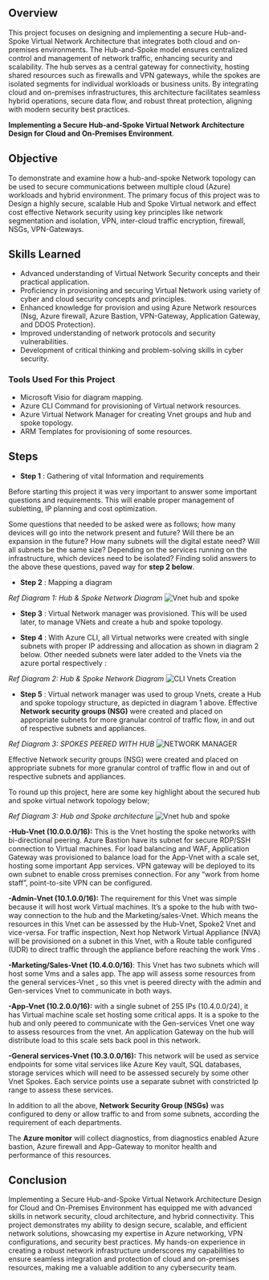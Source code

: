 ## Overview

This project focuses on designing and implementing a secure Hub-and-Spoke Virtual Network Architecture that integrates both cloud and on-premises environments. The Hub-and-Spoke model ensures centralized control and management of network traffic, enhancing security and scalability. 
The hub serves as a central gateway for connectivity, hosting shared resources such as firewalls and VPN gateways, while the spokes are isolated segments for individual workloads or business units. By integrating cloud and on-premises infrastructures, this architecture facilitates seamless hybrid operations, secure data flow, and robust threat protection, aligning with modern security best practices.
 
 **Implementing a Secure Hub-and-Spoke Virtual Network Architecture Design for Cloud and On-Premises Environment**.
 
 ## Objective
  To demonstrate and examine how a hub-and-spoke Network topology can be used to secure communications between multiple cloud (Azure) workloads and hybrid environment. The primary focus of this project was to Design a highly secure, scalable Hub and Spoke Virtual network and effect cost effective Network security using key principles like network segmentation and isolation, VPN, inter-cloud traffic encryption, firewall, NSGs, VPN-Gateways.

  ## Skills Learned
  - Advanced understanding of Virtual Network Security concepts and their practical application.
  - Proficiency in provisioning and securing Virtual Network using variety of cyber and cloud security concepts and principles.
  - Enhanced knowledge for provision and using Azure Network resources (Nsg, Azure firewall, Azure Bastion, VPN-Gateway, Application Gateway, and DDOS Protection).
  - Improved understanding of network protocols and security vulnerabilities.
  - Development of critical thinking and problem-solving skills in cyber security.

  ### Tools Used For this Project
- Microsoft Visio for diagram mapping.
- Azure CLI Command for provisioning of  Virtual network resources.
- Azure Virtual Network Manager for creating Vnet groups and hub and spoke topology.
- ARM Templates for provisioning of some resources.

 ## Steps
- **Step 1** : Gathering of vital Information and requirements

Before starting this project it was very important to answer some important questions and requirements. This will enable proper management of subletting, IP planning and cost optimization.

Some questions that needed to be asked were as follows; how many devices will go into the network present and future? Will there be an expansion in the future? How many subnets will the digital estate need? Will all subnets be the same size? Depending on the services running on the infrastructure, which devices need to be isolated?
Finding solid answers to the above these questions, paved way for **step 2 below**.

- **Step 2** : Mapping a diagram

*Ref Diagram 1: Hub & Spoke Network Diagram*
   ![Vnet hub and spoke](https://github.com/user-attachments/assets/a1906da8-0ecf-46c2-a355-2c7d0db02591)

- **Step 3** : Virtual Network manager was provisioned. This will be used later, to manage VNets and create a hub and spoke topology.

- **Step 4** : With Azure CLI, all Virtual networks were created with single subnets with proper IP addressing and allocation as shown in diagram 2 below.  Other needed subnets were later added to the Vnets via the azure portal respectively :

*Ref Diagram 2: Hub & Spoke Network Diagram*
![CLI Vnets Creation](https://github.com/user-attachments/assets/61f117c0-2663-49c6-a576-5b5905a353a0)

- **Step 5** : Virtual network manager was used to group Vnets, create a Hub and spoke topology structure, as depicted in diagram 1 above.
 Effective **Network security groups (NSG)** were created and placed on appropriate subnets for more granular control of traffic flow, in and out of respective subnets and appliances.

*Ref Diagram 3: SPOKES PEERED WITH HUB*
![NETWORK MANAGER](https://github.com/user-attachments/assets/9601d983-b1cd-47e3-8861-f30e63b7922f)

 Effective Network security groups (NSG) were created and placed on appropriate subnets for more granular control of traffic flow in and out of respective subnets and appliances.

To round up this project, here are some key highlight about the secured hub and spoke virtual network topology below;

*Ref Diagram 3: Hub and Spoke architecture*
![Vnet hub and spoke](https://github.com/user-attachments/assets/1f3dc0d9-d86f-4664-8b84-b2aabd784f61)

**-Hub-Vnet (10.0.0.0/16):** This is the Vnet hosting the spoke networks with bi-directional peering.  Azure Bastion have its subnet for secure RDP/SSH connection to Virtual machines. For load balancing and WAF, Application Gateway was provisioned to balance load for the App-Vnet with a scale set, hosting some important App services. VPN gateway will be deployed to its own subnet to enable cross premises connection. For any “work from home staff”, point-to-site VPN can be configured. 

**-Admin-Vnet (10.1.0.0/16):** The requirement for this Vnet was simple because it will host work Virtual machines. It’s a spoke to the hub with two-way connection to the hub and the Marketing/sales-Vnet. Which means the resources in this Vnet can be assessed by the Hub-Vnet, Spoke2 Vnet and vice-versa.
For traffic inspection, Next hop Network Virtual Appliance (NVA) will be provisioned on a subnet in this Vnet, with a Route table configured (UDR) to direct traffic through the appliance before reaching the work Vms .

**-Marketing/Sales-Vnet (10.4.0.0/16)**: This Vnet has two subnets which will host some Vms and a sales app. The app will assess some resources from the general services-Vnet , so this vnet is peered directy with the admin and Gen-services Vnet to communicate in both ways. 

**-App-Vnet (10.2.0.0/16):** with a single subnet of 255 IPs (10.4.0.0/24), it has Virtual machine scale set hosting some critical apps. It is a spoke to the hub and only peered to communicate with the Gen-services Vnet one way to assess resources from the vnet.
An application Gateway on the hub will distribute load to this scale sets back pool in this network.

**-General services-Vnet (10.3.0.0/16):** This network will be used as service endpoints for some vital services like Azure Key vault, SQL databases, storage services which will need to be assessed securely by some other Vnet Spokes. Each service points use a separate subnet with constricted Ip range to assess these services.

In addition to all the above, **Network Security Group (NSGs)** was configured to deny or allow traffic to and from some subnets, according the requirement of each departments.

The **Azure monitor** will collect diagnostics, from diagnostics enabled Azure bastion, Azure firewall and App-Gateway to monitor health and performance of this resources.

## Conclusion

Implementing a Secure Hub-and-Spoke Virtual Network Architecture Design for Cloud and On-Premises Environment has equipped me with advanced skills in network security, cloud architecture, and hybrid connectivity. This project demonstrates my ability to design secure, scalable, and efficient network solutions, showcasing my expertise in Azure networking, VPN configurations, and security best practices. My hands-on experience in creating a robust network infrastructure underscores my capabilities to ensure seamless integration and protection of cloud and on-premises resources, making me a valuable addition to any cybersecurity team.

